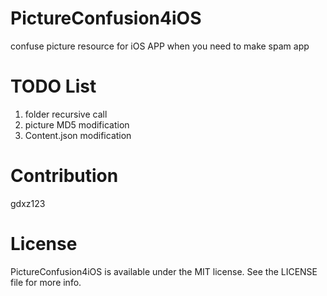 # PictureConfusion4iOS
  confuse picture resource for iOS APP when you need to make spam app

# TODO List
  1. folder recursive call
  2. picture MD5 modification
  3. Content.json modification

# Contribution
  gdxz123

# License
  PictureConfusion4iOS is available under the MIT license. See the LICENSE file for more info.
